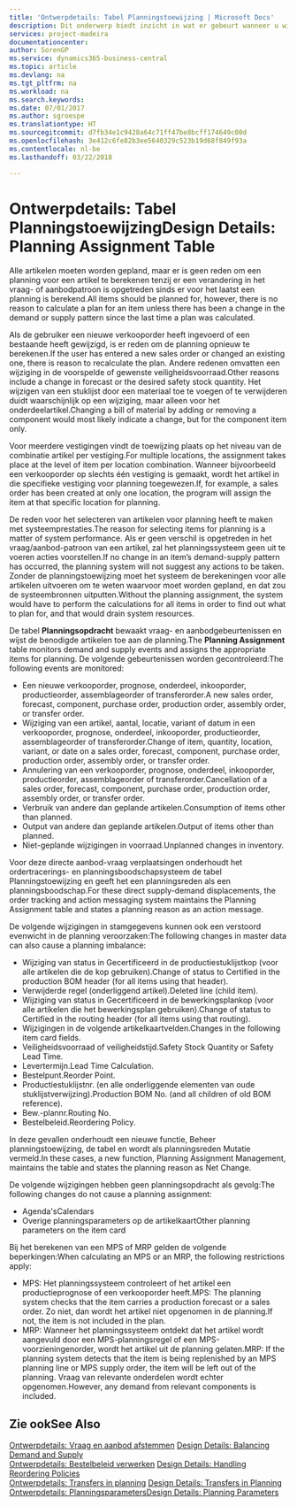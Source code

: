 ```yaml
---
title: 'Ontwerpdetails: Tabel Planningstoewijzing | Microsoft Docs'
description: Dit onderwerp biedt inzicht in wat er gebeurt wanneer u wijzigt hoe u plant voor een artikel.
services: project-madeira
documentationcenter: 
author: SorenGP
ms.service: dynamics365-business-central
ms.topic: article
ms.devlang: na
ms.tgt_pltfrm: na
ms.workload: na
ms.search.keywords: 
ms.date: 07/01/2017
ms.author: sgroespe
ms.translationtype: HT
ms.sourcegitcommit: d7fb34e1c9428a64c71ff47be8bcff174649c00d
ms.openlocfilehash: 3e412c6fe82b3ee5640329c523b19d68f849f93a
ms.contentlocale: nl-be
ms.lasthandoff: 03/22/2018

---
```

# <a name="design-details-planning-assignment-table"></a><span data-ttu-id="facda-103">Ontwerpdetails: Tabel Planningstoewijzing</span><span class="sxs-lookup"><span data-stu-id="facda-103">Design Details: Planning Assignment Table</span></span>
<span data-ttu-id="facda-104">Alle artikelen moeten worden gepland, maar er is geen reden om een planning voor een artikel te berekenen tenzij er een verandering in het vraag- of aanbodpatroon is opgetreden sinds er voor het laatst een planning is berekend.</span><span class="sxs-lookup"><span data-stu-id="facda-104">All items should be planned for, however, there is no reason to calculate a plan for an item unless there has been a change in the demand or supply pattern since the last time a plan was calculated.</span></span>  
  
<span data-ttu-id="facda-105">Als de gebruiker een nieuwe verkooporder heeft ingevoerd of een bestaande heeft gewijzigd, is er reden om de planning opnieuw te berekenen.</span><span class="sxs-lookup"><span data-stu-id="facda-105">If the user has entered a new sales order or changed an existing one, there is reason to recalculate the plan.</span></span> <span data-ttu-id="facda-106">Andere redenen omvatten een wijziging in de voorspelde of gewenste veiligheidsvoorraad.</span><span class="sxs-lookup"><span data-stu-id="facda-106">Other reasons include a change in forecast or the desired safety stock quantity.</span></span> <span data-ttu-id="facda-107">Het wijzigen van een stuklijst door een materiaal toe te voegen of te verwijderen duidt waarschijnlijk op een wijziging, maar alleen voor het onderdeelartikel.</span><span class="sxs-lookup"><span data-stu-id="facda-107">Changing a bill of material by adding or removing a component would most likely indicate a change, but for the component item only.</span></span>  
  
<span data-ttu-id="facda-108">Voor meerdere vestigingen vindt de toewijzing plaats op het niveau van de combinatie artikel per vestiging.</span><span class="sxs-lookup"><span data-stu-id="facda-108">For multiple locations, the assignment takes place at the level of item per location combination.</span></span> <span data-ttu-id="facda-109">Wanneer bijvoorbeeld een verkooporder op slechts één vestiging is gemaakt, wordt het artikel in die specifieke vestiging voor planning toegewezen.</span><span class="sxs-lookup"><span data-stu-id="facda-109">If, for example, a sales order has been created at only one location, the program will assign the item at that specific location for planning.</span></span>  
  
<span data-ttu-id="facda-110">De reden voor het selecteren van artikelen voor planning heeft te maken met systeemprestaties.</span><span class="sxs-lookup"><span data-stu-id="facda-110">The reason for selecting items for planning is a matter of system performance.</span></span> <span data-ttu-id="facda-111">Als er geen verschil is opgetreden in het vraag/aanbod-patroon van een artikel, zal het planningssysteem geen uit te voeren acties voorstellen.</span><span class="sxs-lookup"><span data-stu-id="facda-111">If no change in an item’s demand-supply pattern has occurred, the planning system will not suggest any actions to be taken.</span></span> <span data-ttu-id="facda-112">Zonder de planningstoewijzing moet het systeem de berekeningen voor alle artikelen uitvoeren om te weten waarvoor moet worden gepland, en dat zou de systeembronnen uitputten.</span><span class="sxs-lookup"><span data-stu-id="facda-112">Without the planning assignment, the system would have to perform the calculations for all items in order to find out what to plan for, and that would drain system resources.</span></span>  
  
<span data-ttu-id="facda-113">De tabel **Planningsopdracht** bewaakt vraag- en aanbodgebeurtenissen en wijst de benodigde artikelen toe aan de planning.</span><span class="sxs-lookup"><span data-stu-id="facda-113">The **Planning Assignment** table monitors demand and supply events and assigns the appropriate items for planning.</span></span> <span data-ttu-id="facda-114">De volgende gebeurtenissen worden gecontroleerd:</span><span class="sxs-lookup"><span data-stu-id="facda-114">The following events are monitored:</span></span>  
  
* <span data-ttu-id="facda-115">Een nieuwe verkooporder, prognose, onderdeel, inkooporder, productieorder, assemblageorder of transferorder.</span><span class="sxs-lookup"><span data-stu-id="facda-115">A new sales order, forecast, component, purchase order, production order, assembly order, or transfer order.</span></span>  
* <span data-ttu-id="facda-116">Wijziging van een artikel, aantal, locatie, variant of datum in een verkooporder, prognose, onderdeel, inkooporder, productieorder, assemblageorder of transferorder.</span><span class="sxs-lookup"><span data-stu-id="facda-116">Change of item, quantity, location, variant, or date on a sales order, forecast, component, purchase order, production order, assembly order, or transfer order.</span></span>  
* <span data-ttu-id="facda-117">Annulering van een verkooporder, prognose, onderdeel, inkooporder, productieorder, assemblageorder of transferorder.</span><span class="sxs-lookup"><span data-stu-id="facda-117">Cancellation of a sales order, forecast, component, purchase order, production order, assembly order, or transfer order.</span></span>  
* <span data-ttu-id="facda-118">Verbruik van andere dan geplande artikelen.</span><span class="sxs-lookup"><span data-stu-id="facda-118">Consumption of items other than planned.</span></span>  
* <span data-ttu-id="facda-119">Output van andere dan geplande artikelen.</span><span class="sxs-lookup"><span data-stu-id="facda-119">Output of items other than planned.</span></span>  
* <span data-ttu-id="facda-120">Niet-geplande wijzigingen in voorraad.</span><span class="sxs-lookup"><span data-stu-id="facda-120">Unplanned changes in inventory.</span></span>  
  
<span data-ttu-id="facda-121">Voor deze directe aanbod-vraag verplaatsingen onderhoudt het ordertracerings- en planningsboodschapsysteem de tabel Planningstoewijzing en geeft het een planningsreden als een planningsboodschap.</span><span class="sxs-lookup"><span data-stu-id="facda-121">For these direct supply-demand displacements, the order tracking and action messaging system maintains the Planning Assignment table and states a planning reason as an action message.</span></span>  
  
<span data-ttu-id="facda-122">De volgende wijzigingen in stamgegevens kunnen ook een verstoord evenwicht in de planning veroorzaken:</span><span class="sxs-lookup"><span data-stu-id="facda-122">The following changes in master data can also cause a planning imbalance:</span></span>  
  
* <span data-ttu-id="facda-123">Wijziging van status in Gecertificeerd in de productiestuklijstkop (voor alle artikelen die de kop gebruiken).</span><span class="sxs-lookup"><span data-stu-id="facda-123">Change of status to Certified in the production BOM header (for all items using that header).</span></span>  
* <span data-ttu-id="facda-124">Verwijderde regel (onderliggend artikel).</span><span class="sxs-lookup"><span data-stu-id="facda-124">Deleted line (child item).</span></span>  
* <span data-ttu-id="facda-125">Wijziging van status in Gecertificeerd in de bewerkingsplankop (voor alle artikelen die het bewerkingsplan gebruiken).</span><span class="sxs-lookup"><span data-stu-id="facda-125">Change of status to Certified in the routing header (for all items using that routing).</span></span>  
* <span data-ttu-id="facda-126">Wijzigingen in de volgende artikelkaartvelden.</span><span class="sxs-lookup"><span data-stu-id="facda-126">Changes in the following item card fields.</span></span>  
* <span data-ttu-id="facda-127">Veiligheidsvoorraad of veiligheidstijd.</span><span class="sxs-lookup"><span data-stu-id="facda-127">Safety Stock Quantity or Safety Lead Time.</span></span>  
* <span data-ttu-id="facda-128">Levertermijn.</span><span class="sxs-lookup"><span data-stu-id="facda-128">Lead Time Calculation.</span></span>  
* <span data-ttu-id="facda-129">Bestelpunt.</span><span class="sxs-lookup"><span data-stu-id="facda-129">Reorder Point.</span></span>  
* <span data-ttu-id="facda-130">Productiestuklijstnr. (en alle onderliggende elementen van oude stuklijstverwijzing).</span><span class="sxs-lookup"><span data-stu-id="facda-130">Production BOM No. (and all children of old BOM reference).</span></span>  
* <span data-ttu-id="facda-131">Bew.-plannr.</span><span class="sxs-lookup"><span data-stu-id="facda-131">Routing No.</span></span>  
* <span data-ttu-id="facda-132">Bestelbeleid.</span><span class="sxs-lookup"><span data-stu-id="facda-132">Reordering Policy.</span></span>  
  
<span data-ttu-id="facda-133">In deze gevallen onderhoudt een nieuwe functie, Beheer planningstoewijzing, de tabel en wordt als planningsreden Mutatie vermeld.</span><span class="sxs-lookup"><span data-stu-id="facda-133">In these cases, a new function, Planning Assignment Management, maintains the table and states the planning reason as Net Change.</span></span>  
  
<span data-ttu-id="facda-134">De volgende wijzigingen hebben geen planningsopdracht als gevolg:</span><span class="sxs-lookup"><span data-stu-id="facda-134">The following changes do not cause a planning assignment:</span></span>  
  
* <span data-ttu-id="facda-135">Agenda's</span><span class="sxs-lookup"><span data-stu-id="facda-135">Calendars</span></span>  
* <span data-ttu-id="facda-136">Overige planningsparameters op de artikelkaart</span><span class="sxs-lookup"><span data-stu-id="facda-136">Other planning parameters on the item card</span></span>  
  
<span data-ttu-id="facda-137">Bij het berekenen van een MPS of MRP gelden de volgende beperkingen:</span><span class="sxs-lookup"><span data-stu-id="facda-137">When calculating an MPS or an MRP, the following restrictions apply:</span></span>  
  
* <span data-ttu-id="facda-138">MPS: Het planningssysteem controleert of het artikel een productieprognose of een verkooporder heeft.</span><span class="sxs-lookup"><span data-stu-id="facda-138">MPS: The planning system checks that the item carries a production forecast or a sales order.</span></span> <span data-ttu-id="facda-139">Zo niet, dan wordt het artikel niet opgenomen in de planning.</span><span class="sxs-lookup"><span data-stu-id="facda-139">If not, the item is not included in the plan.</span></span>  
* <span data-ttu-id="facda-140">MRP: Wanneer het planningssysteem ontdekt dat het artikel wordt aangevuld door een MPS-planningsregel of een MPS-voorzieningenorder, wordt het artikel uit de planning gelaten.</span><span class="sxs-lookup"><span data-stu-id="facda-140">MRP: If the planning system detects that the item is being replenished by an MPS planning line or MPS supply order, the item will be left out of the planning.</span></span> <span data-ttu-id="facda-141">Vraag van relevante onderdelen wordt echter opgenomen.</span><span class="sxs-lookup"><span data-stu-id="facda-141">However, any demand from relevant components is included.</span></span>  
  
## <a name="see-also"></a><span data-ttu-id="facda-142">Zie ook</span><span class="sxs-lookup"><span data-stu-id="facda-142">See Also</span></span>  
<span data-ttu-id="facda-143">[Ontwerpdetails: Vraag en aanbod afstemmen](design-details-balancing-demand-and-supply.md) </span><span class="sxs-lookup"><span data-stu-id="facda-143">[Design Details: Balancing Demand and Supply](design-details-balancing-demand-and-supply.md) </span></span>  
<span data-ttu-id="facda-144">[Ontwerpdetails: Bestelbeleid verwerken](design-details-handling-reordering-policies.md) </span><span class="sxs-lookup"><span data-stu-id="facda-144">[Design Details: Handling Reordering Policies](design-details-handling-reordering-policies.md) </span></span>  
<span data-ttu-id="facda-145">[Ontwerpdetails: Transfers in planning](design-details-transfers-in-planning.md) </span><span class="sxs-lookup"><span data-stu-id="facda-145">[Design Details: Transfers in Planning](design-details-transfers-in-planning.md) </span></span>  
[<span data-ttu-id="facda-146">Ontwerpdetails: Planningsparameters</span><span class="sxs-lookup"><span data-stu-id="facda-146">Design Details: Planning Parameters</span></span>](design-details-planning-parameters.md)  

